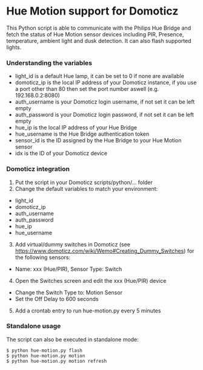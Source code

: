# Hue Motion support for Domoticz
This Python script is able to communicate with the Philips Hue Bridge and fetch the status of Hue Motion sensor devices including PIR, Presence, temperature, ambient light and dusk detection. It can also flash supported lights.

### Understanding the variables ###

- light_id is a default Hue lamp, it can be set to 0 if none are available
- domoticz_ip is the local IP address of your Domoticz instance, if you use a port other than 80 then set the port number aswell (e.g. 192.168.0.2:8080)
- auth_username is your Domoticz login username, if not set it can be left empty
- auth_password is your Domoticz login password, if not set it can be left empty
- hue_ip is the local IP address of your Hue Bridge
- hue_username is the Hue Bridge authentication token
- sensor_id is the ID assigned by the Hue Bridge to your Hue Motion sensor
- idx is the ID of your Domoticz device

### Domoticz integration ###

1. Put the script in your Domoticz scripts/python/... folder
2. Change the default variables to match your environment:
- light_id
- domoticz_ip
- auth_username
- auth_password
- hue_ip
- hue_username
3. Add virtual/dummy switches in Domoticz (see https://www.domoticz.com/wiki/Wemo#Creating_Dummy_Switches) for the following sensors:
- Name: xxx (Hue/PIR), Sensor Type: Switch
4. Open the Switches screen and edit the xxx (Hue/PIR) device
- Change the Switch Type to: Motion Sensor
- Set the Off Delay to 600 seconds
5. Add a crontab entry to run hue-motion.py every 5 minutes

### Standalone usage ###

The script can also be executed in standalone mode: 

    $ python hue-motion.py flash
    $ python hue-motion.py motion
    $ python hue-motion.py motion refresh
